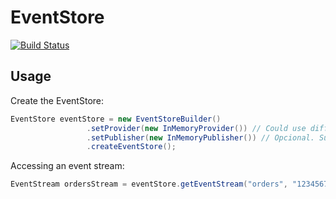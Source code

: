 # EventStore

[![Build Status](https://travis-ci.org/biharck/eventstore.svg?branch=master)](https://travis-ci.org/biharck/eventstore)

## Usage

Create the EventStore:

```java
EventStore eventStore = new EventStoreBuilder()
                 .setProvider(new InMemoryProvider()) // Could use different providers, like MongoDBProvider, MySQLProvider etc
                 .setPublisher(new InMemoryPublisher()) // Opcional. Support different publishers, like RabbitmqPublisher etc
                 .createEventStore();
```

Accessing an event stream:

```java
EventStream ordersStream = eventStore.getEventStream("orders", "1234567");
```
